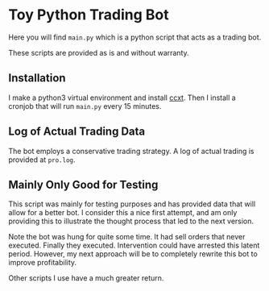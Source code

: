 # Toy Python Trading Bot

Here you will find `main.py` which is a python script that acts as a trading bot.

These scripts are provided as is and without warranty.  

## Installation

I make a python3 virtual environment and install
[ccxt](https://github.com/ccxt/ccxt). Then I install a
cronjob that will run `main.py` every 15 minutes.

## Log of Actual Trading Data

The bot employs a conservative trading strategy.  A log of actual trading is
provided at `pro.log`.

## Mainly Only Good for Testing

This script was mainly for testing purposes and has provided data
that will allow for a better bot.  I consider this a nice first attempt,
and am only providing this to illustrate the thought process that led to
the next version.

Note the bot was hung for quite some time.  It had sell orders that never executed.
Finally they executed.  Intervention could have arrested this latent period.
However, my next approach will be to completely rewrite this bot to improve
profitability.  

Other scripts I use have a much greater return.
